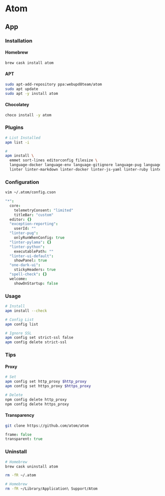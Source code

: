 # Atom

## App

### Installation

#### Homebrew

```sh
brew cask install atom
```

#### APT

```sh
sudo apt-add-repository ppa:webupd8team/atom
sudo apt update
sudo apt -y install atom
```

#### Chocolatey

```sh
choco install -y atom
```

### Plugins

```sh
# List Installed
apm list -i

#
apm install \
  emmet sort-lines editorconfig filesize \
  language-docker language-env language-gitignore language-pug language-log language-ini language-generic-config \
  linter linter-markdown linter-docker linter-js-yaml linter-ruby linter-jsonlint linter-stylelint linter-pug linter-shellcheck linter-eslint linter-python linter-xmllint
```

### Configuration

```sh
vim ~/.atom/config.cson
```

```cson
"*":
  core:
    telemetryConsent: "limited"
    titleBar: "custom"
  editor: {}
  "exception-reporting":
    userId: ""
  "linter-pug":
    onlyRunWhenConfig: true
  "linter-pylama": {}
  "linter-python":
    executablePath: ""
  "linter-ui-default":
    showPanel: true
  "one-dark-ui":
    stickyHeaders: true
  "spell-check": {}
  welcome:
    showOnStartup: false
```

### Usage

```sh
# Install
apm install --check

# Config List
apm config list

# Ignore SSL
apm config set strict-ssl false
apm config delete strict-ssl
```

### Tips

#### Proxy

```sh
# Set
apm config set http_proxy $http_proxy
apm config set https_proxy $https_proxy

# Delete
npm config delete http_proxy
npm config delete https_proxy
```

#### Transparency

```sh
git clone https://github.com/atom/atom
```

```coffee
frame: false
transparent: true
```

### Uninstall

```sh
# Homebrew
brew cask uninstall atom
```

```sh
rm -fR ~/.atom

# Homebrew
rm -fR ~/Library/Application\ Support/Atom
```
